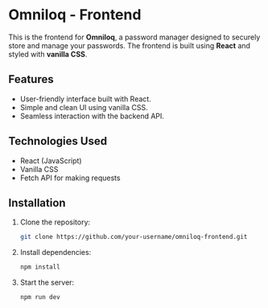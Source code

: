 # Omniloq - Frontend

This is the frontend for **Omniloq**, a password manager designed to securely store and manage your passwords. The frontend is built using **React** and styled with **vanilla CSS**.

## Features

- User-friendly interface built with React.
- Simple and clean UI using vanilla CSS.
- Seamless interaction with the backend API.

## Technologies Used

- React (JavaScript)
- Vanilla CSS
- Fetch API for making requests

## Installation

1. Clone the repository:

   ```bash
   git clone https://github.com/your-username/omniloq-frontend.git
   ```

2. Install dependencies:

   ```bash
   npm install
   ```

3. Start the server:

   ```bash
   npm run dev
   ```
